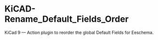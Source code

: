 # KiCAD-Rename_Default_Fields_Order
KiCad 9 — Action plugin to reorder the global Default Fields for Eeschema.
